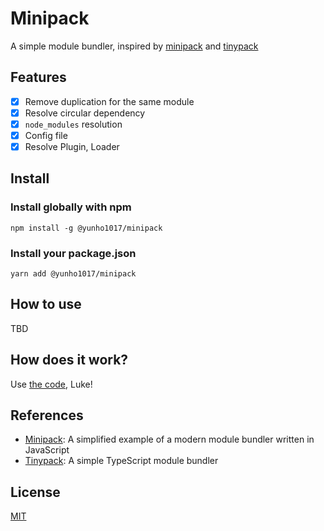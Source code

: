 # Minipack

A simple module bundler, inspired by [minipack](https://github.com/ronami/minipack) and [tinypack](https://github.com/hatashiro/tinypack)

## Features

- [x] Remove duplication for the same module
- [x] Resolve circular dependency
- [x] `node_modules` resolution
- [x] Config file
- [x] Resolve Plugin, Loader

## Install

### Install globally with npm

```shell
npm install -g @yunho1017/minipack
```

### Install your package.json

```shell
yarn add @yunho1017/minipack
```

## How to use

TBD

## How does it work?

Use [the code](packages/core/src/index.ts), Luke!

## References

- [Minipack](https://github.com/ronami/minipack): A simplified example of a
  modern module bundler written in JavaScript
- [Tinypack](https://github.com/hatashiro/tinypack): A simple TypeScript module bundler

## License

[MIT](LICENSE)
